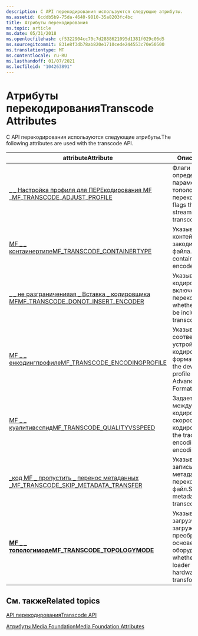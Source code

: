 ```yaml
---
description: С API перекодирования используются следующие атрибуты.
ms.assetid: 6cddb5b9-75da-4640-9810-35a8203fc4bc
title: Атрибуты перекодирования
ms.topic: article
ms.date: 05/31/2018
ms.openlocfilehash: cf5322904cc70c7d2888621095d1381f029c06d5
ms.sourcegitcommit: 831e8f3db78ab820e1710cede244553c70e50500
ms.translationtype: MT
ms.contentlocale: ru-RU
ms.lasthandoff: 01/07/2021
ms.locfileid: "104263891"
---
```

# <a name="transcode-attributes"></a><span data-ttu-id="7b911-103">Атрибуты перекодирования</span><span class="sxs-lookup"><span data-stu-id="7b911-103">Transcode Attributes</span></span>

<span data-ttu-id="7b911-104">С API перекодирования используются следующие атрибуты.</span><span class="sxs-lookup"><span data-stu-id="7b911-104">The following attributes are used with the transcode API.</span></span>



| <span data-ttu-id="7b911-105">attribute</span><span class="sxs-lookup"><span data-stu-id="7b911-105">Attribute</span></span>                                                                          | <span data-ttu-id="7b911-106">Описание</span><span class="sxs-lookup"><span data-stu-id="7b911-106">Description</span></span>                                                                                  |
|------------------------------------------------------------------------------------|----------------------------------------------------------------------------------------------|
| [<span data-ttu-id="7b911-107">\_ \_ Настройка профиля для ПЕРЕкодирования MF \_</span><span class="sxs-lookup"><span data-stu-id="7b911-107">MF\_TRANSCODE\_ADJUST\_PROFILE</span></span>](mf-transcode-adjust-profile.md)                  | <span data-ttu-id="7b911-108">Флаги профиля, определяющие параметры потока для топологии перекодирования.</span><span class="sxs-lookup"><span data-stu-id="7b911-108">Profile flags that define the stream settings for the transcode topology.</span></span>                    |
| [<span data-ttu-id="7b911-109">MF \_ \_ контаинертипе</span><span class="sxs-lookup"><span data-stu-id="7b911-109">MF\_TRANSCODE\_CONTAINERTYPE</span></span>](mf-transcode-containertype.md)                     | <span data-ttu-id="7b911-110">Указывает тип контейнера закодированного файла.</span><span class="sxs-lookup"><span data-stu-id="7b911-110">Specifies the container type of an encoded file.</span></span>                                             |
| [<span data-ttu-id="7b911-111">\_ \_ не разграниченияая \_ Вставка \_ кодировщика MF</span><span class="sxs-lookup"><span data-stu-id="7b911-111">MF\_TRANSCODE\_DONOT\_INSERT\_ENCODER</span></span>](mf-transcode-donot-insert-encoder.md)     | <span data-ttu-id="7b911-112">Указывает, должен ли кодировщик быть включен в топологию перекодировки.</span><span class="sxs-lookup"><span data-stu-id="7b911-112">Specifies whether an encoder must be included in the transcode topology.</span></span>                     |
| [<span data-ttu-id="7b911-113">MF \_ \_ енкодингпрофиле</span><span class="sxs-lookup"><span data-stu-id="7b911-113">MF\_TRANSCODE\_ENCODINGPROFILE</span></span>](mf-transcode-encodingprofile.md)                 | <span data-ttu-id="7b911-114">Указывает профиль соответствия устройства для кодирования файлов формата ASF.</span><span class="sxs-lookup"><span data-stu-id="7b911-114">Specifies the device conformance profile for encoding Advanced Streaming Format (ASF) files.</span></span> |
| [<span data-ttu-id="7b911-115">MF \_ \_ куалитивсспид</span><span class="sxs-lookup"><span data-stu-id="7b911-115">MF\_TRANSCODE\_QUALITYVSSPEED</span></span>](mf-transcode-qualityvsspeed.md)                   | <span data-ttu-id="7b911-116">Задает компромисс между качеством кодирования и скоростью кодирования.</span><span class="sxs-lookup"><span data-stu-id="7b911-116">Specifies the tradeoff between encoding quality and encoding speed.</span></span>                          |
| [<span data-ttu-id="7b911-117">\_код MF \_ пропустить \_ перенос метаданных \_</span><span class="sxs-lookup"><span data-stu-id="7b911-117">MF\_TRANSCODE\_SKIP\_METADATA\_TRANSFER</span></span>](mf-transcode-skip-metadata-transfer.md) | <span data-ttu-id="7b911-118">Указывает, записываются ли метаданные в перекодированный файл.</span><span class="sxs-lookup"><span data-stu-id="7b911-118">Specifies whether metadata is written to the transcoded file.</span></span>                                |
| [<span data-ttu-id="7b911-119">**MF \_ \_ топологимоде**</span><span class="sxs-lookup"><span data-stu-id="7b911-119">**MF\_TRANSCODE\_TOPOLOGYMODE**</span></span>](/windows/desktop/api/mfidl/ne-mfidl-mf_transcode_topologymode_flags)             | <span data-ttu-id="7b911-120">Указывает, будет ли загрузчик топологии загружать преобразования на основе оборудования.</span><span class="sxs-lookup"><span data-stu-id="7b911-120">Specifies whether the topology loader will load hardware-based transforms.</span></span>                   |



 

## <a name="related-topics"></a><span data-ttu-id="7b911-121">См. также</span><span class="sxs-lookup"><span data-stu-id="7b911-121">Related topics</span></span>

<dl> <dt>

[<span data-ttu-id="7b911-122">API перекодирования</span><span class="sxs-lookup"><span data-stu-id="7b911-122">Transcode API</span></span>](transcode-api.md)
</dt> <dt>

[<span data-ttu-id="7b911-123">Атрибуты Media Foundation</span><span class="sxs-lookup"><span data-stu-id="7b911-123">Media Foundation Attributes</span></span>](media-foundation-attributes.md)
</dt> </dl>

 

 



